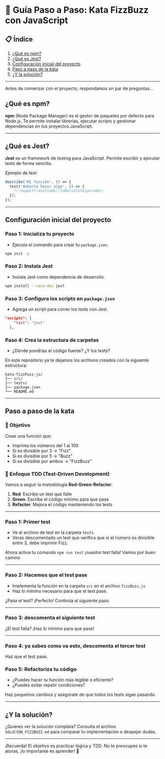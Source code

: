 # 🚀 Guía Paso a Paso: Kata FizzBuzz con JavaScript

## 📋 Índice
1. [¿Qué es npm?](#qué-es-npm)
2. [¿Qué es Jest?](#qué-es-jest)
3. [Configuración inicial del proyecto](#configuración-inicial-del-proyecto)
4. [Paso a paso de la kata](#paso-a-paso-de-la-kata)
5. [¿Y la solución?](#y-la-solución)

---
Antes de comenzar con el proyecto, respondamos un par de preguntas... 

## ¿Qué es npm?

**npm** (Node Package Manager) es el gestor de paquetes por defecto para Node.js. Te permite instalar librerías, ejecutar scripts y gestionar dependencias en tus proyectos JavaScript.

---

## ¿Qué es Jest?

**Jest** es un framework de testing para JavaScript. Permite escribir y ejecutar tests de forma sencilla.


Ejemplo de test:
```javascript
describe('Mi función', () => {
  test('debería hacer algo', () => {
    // expect(resultado).toBe(valorEsperado);
  });
});
```

---

## Configuración inicial del proyecto

### Paso 1: Inicializa tu proyecto
- Ejecuta el comando para crear tu `package.json`.
 ```bash
 npm init -y
 ```

### Paso 2: Instala Jest
- Instala Jest como dependencia de desarrollo.

 ```bash
npm install --save-dev jest
 ```

### Paso 3: Configura los scripts en `package.json`
- Agrega un script para correr los tests con Jest.

````package.json
"scripts": {
    "test": "jest"
  },
````

### Paso 4: Crea la estructura de carpetas
- ¿Dónde pondrías el código fuente? ¿Y los tests?

En este repositorio ya te dejamos los archivos creados con la siguiente estructura:

```
kata-fizzFuzz-js/
├── src/
├── tests/
├── package.json
└── README.md
```

---

## Paso a paso de la kata

### 🎯 Objetivo
Crear una función que:
- Imprima los números del 1 al 100
- Si es divisible por 3 → "Fizz"
- Si es divisible por 5 → "Buzz"
- Si es divisible por ambos → "FizzBuzz"

### 📝 Enfoque TDD (Test-Driven Development)

Vamos a seguir la metodología **Red-Green-Refactor**:
1. **Red**: Escribe un test que falle
2. **Green**: Escribe el código mínimo para que pase
3. **Refactor**: Mejora el código manteniendo los tests

---

### Paso 1: Primer test

- Ve al archivo de test en la carpeta `tests`.
- Veras descomentado un test que verifica que si el número es divisible entre 3, debe imprimir Fizz.


Ahora activa tu comando `npm run test`
¡nuestro test falla! Vamos por buen camino

---

### Paso 2: Hacemos que el test pase

- Implementa la función en la carpeta `src` en el archivo `fizzBuzz.js`
- Haz lo mínimo necesario para que el test pase.

¿Pasa el test? ¡Perfecto! Continúa al siguiente paso.

---

### Paso 3: descomenta el siguiente test


¿El test falla? ¡Haz lo mínimo para que pase!

---

### Paso 4: ya sabes como va esto, descomenta el tercer test


Haz que el test pase.



### Paso 5: Refactoriza tu código

- ¿Puedes hacer tu función más legible o eficiente?
- ¿Puedes evitar repetir condiciones?

Haz pequeños cambios y asegúrate de que todos los tests sigan pasando.

---

## ¿Y la solución?

¿Quieres ver la solución completa? Consulta el archivo `SOLUCION_FIZZBUZZ.md` para comparar tu implementación o despejar dudas.

---

¡Recuerda! El objetivo es practicar lógica y TDD. No te preocupes si te atoras, ¡lo importante es aprender! 🚀 